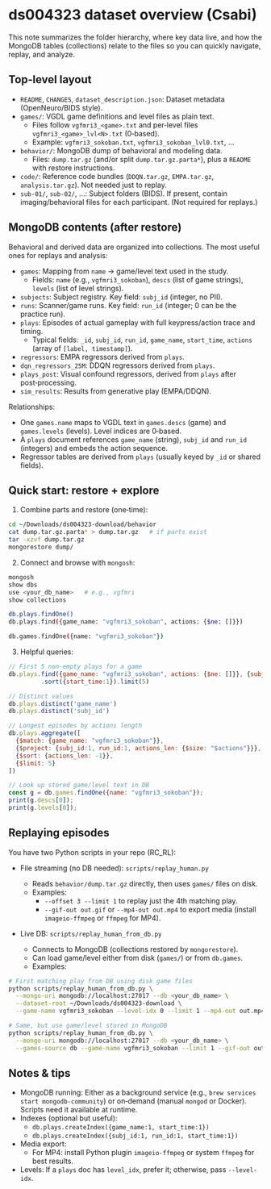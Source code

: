 # ds004323 dataset overview (Csabi)

This note summarizes the folder hierarchy, where key data live, and how the MongoDB tables (collections) relate to the files so you can quickly navigate, replay, and analyze.

## Top‑level layout

- `README`, `CHANGES`, `dataset_description.json`: Dataset metadata (OpenNeuro/BIDS style).
- `games/`: VGDL game definitions and level files as plain text.
  - Files follow `vgfmri3_<game>.txt` and per‑level files `vgfmri3_<game>_lvl<N>.txt` (0‑based).
  - Example: `vgfmri3_sokoban.txt`, `vgfmri3_sokoban_lvl0.txt`, …
- `behavior/`: MongoDB dump of behavioral and modeling data.
  - Files: `dump.tar.gz` (and/or split `dump.tar.gz.parta*`), plus a `README` with restore instructions.
- `code/`: Reference code bundles (`DDQN.tar.gz`, `EMPA.tar.gz`, `analysis.tar.gz`). Not needed just to replay.
- `sub-01/`, `sub-02/`, …: Subject folders (BIDS). If present, contain imaging/behavioral files for each participant. (Not required for replays.)

## MongoDB contents (after restore)

Behavioral and derived data are organized into collections. The most useful ones for replays and analysis:

- `games`: Mapping from `name` → game/level text used in the study.
  - Fields: `name` (e.g., `vgfmri3_sokoban`), `descs` (list of game strings), `levels` (list of level strings).
- `subjects`: Subject registry. Key field: `subj_id` (integer, no PII).
- `runs`: Scanner/game runs. Key field: `run_id` (integer; 0 can be the practice run).
- `plays`: Episodes of actual gameplay with full keypress/action trace and timing.
  - Typical fields: `_id`, `subj_id`, `run_id`, `game_name`, `start_time`, `actions` (array of `[label, timestamp]`).
- `regressors`: EMPA regressors derived from `plays`.
- `dqn_regressors_25M`: DDQN regressors derived from `plays`.
- `plays_post`: Visual confound regressors, derived from `plays` after post‑processing.
- `sim_results`: Results from generative play (EMPA/DDQN).

Relationships:

- One `games.name` maps to VGDL text in `games.descs` (game) and `games.levels` (levels). Level indices are 0‑based.
- A `plays` document references `game_name` (string), `subj_id` and `run_id` (integers) and embeds the action sequence.
- Regressor tables are derived from `plays` (usually keyed by `_id` or shared fields).

## Quick start: restore + explore

1) Combine parts and restore (one‑time):

```bash
cd ~/Downloads/ds004323-download/behavior
cat dump.tar.gz.parta* > dump.tar.gz   # if parts exist
tar -xzvf dump.tar.gz
mongorestore dump/
```

2) Connect and browse with `mongosh`:

```bash
mongosh
show dbs
use <your_db_name>   # e.g., vgfmri
show collections

db.plays.findOne()
db.plays.find({game_name: "vgfmri3_sokoban", actions: {$ne: []}})

db.games.findOne({name: "vgfmri3_sokoban"})
```

3) Helpful queries:

```javascript
// First 5 non‑empty plays for a game
db.plays.find({game_name: "vgfmri3_sokoban", actions: {$ne: []}}, {subj_id:1, run_id:1, start_time:1})
         .sort({start_time:1}).limit(5)

// Distinct values
db.plays.distinct('game_name')
db.plays.distinct('subj_id')

// Longest episodes by actions length
db.plays.aggregate([
  {$match: {game_name: "vgfmri3_sokoban"}},
  {$project: {subj_id:1, run_id:1, actions_len: {$size: "$actions"}}},
  {$sort: {actions_len: -1}},
  {$limit: 5}
])

// Look up stored game/level text in DB
const g = db.games.findOne({name: "vgfmri3_sokoban"});
print(g.descs[0]);
print(g.levels[0]);
```

## Replaying episodes

You have two Python scripts in your repo (RC_RL):

- File streaming (no DB needed): `scripts/replay_human.py`
  - Reads `behavior/dump.tar.gz` directly, then uses `games/` files on disk.
  - Examples:
    - `--offset 3 --limit 1` to replay just the 4th matching play.
    - `--gif-out out.gif` or `--mp4-out out.mp4` to export media (install `imageio-ffmpeg` or `ffmpeg` for MP4).

- Live DB: `scripts/replay_human_from_db.py`
  - Connects to MongoDB (collections restored by `mongorestore`).
  - Can load game/level either from disk (`games/`) or from `db.games`.
  - Examples:

```bash
# First matching play from DB using disk game files
python scripts/replay_human_from_db.py \
  --mongo-uri mongodb://localhost:27017 --db <your_db_name> \
  --dataset-root ~/Downloads/ds004323-download \
  --game-name vgfmri3_sokoban --level-idx 0 --limit 1 --mp4-out out.mp4

# Same, but use game/level stored in MongoDB
python scripts/replay_human_from_db.py \
  --mongo-uri mongodb://localhost:27017 --db <your_db_name> \
  --games-source db --game-name vgfmri3_sokoban --limit 1 --gif-out out.gif
```

## Notes & tips

- MongoDB running: Either as a background service (e.g., `brew services start mongodb-community`) or on‑demand (manual `mongod` or Docker). Scripts need it available at runtime.
- Indexes (optional but useful):
  - `db.plays.createIndex({game_name:1, start_time:1})`
  - `db.plays.createIndex({subj_id:1, run_id:1, start_time:1})`
- Media export:
  - For MP4: install Python plugin `imageio-ffmpeg` or system `ffmpeg` for best results.
- Levels: If a `plays` doc has `level_idx`, prefer it; otherwise, pass `--level-idx`.
